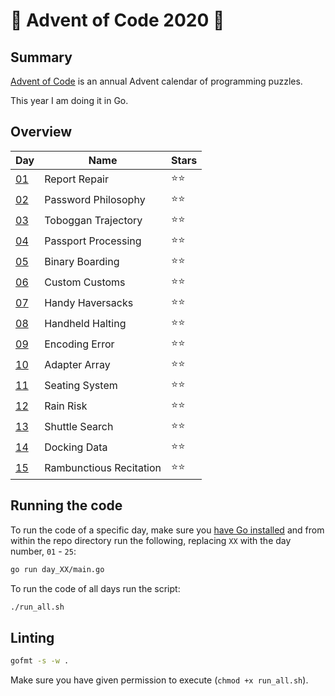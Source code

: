 # 🎄 Advent of Code 2020 🎄

## Summary

[Advent of Code](http://adventofcode.com/) is an annual Advent calendar of programming puzzles.

This year I am doing it in Go.

## Overview

|Day|Name|Stars|
|---|---|---|
|[01](https://adventofcode.com/2020/day/1)|Report Repair|⭐⭐|
|[02](https://adventofcode.com/2020/day/2)|Password Philosophy|⭐⭐|
|[03](https://adventofcode.com/2020/day/3)|Toboggan Trajectory|⭐⭐|
|[04](https://adventofcode.com/2020/day/4)|Passport Processing|⭐⭐|
|[05](https://adventofcode.com/2020/day/5)|Binary Boarding|⭐⭐|
|[06](https://adventofcode.com/2020/day/6)|Custom Customs|⭐⭐|
|[07](https://adventofcode.com/2020/day/7)|Handy Haversacks|⭐⭐|
|[08](https://adventofcode.com/2020/day/8)|Handheld Halting|⭐⭐|
|[09](https://adventofcode.com/2020/day/9)|Encoding Error|⭐⭐|
|[10](https://adventofcode.com/2020/day/10)|Adapter Array|⭐⭐|
|[11](https://adventofcode.com/2020/day/11)|Seating System|⭐⭐|
|[12](https://adventofcode.com/2020/day/12)|Rain Risk|⭐⭐|
|[13](https://adventofcode.com/2020/day/13)|Shuttle Search|⭐⭐|
|[14](https://adventofcode.com/2020/day/14)|Docking Data|⭐⭐|
|[15](https://adventofcode.com/2020/day/15)|Rambunctious Recitation|⭐⭐|

## Running the code

To run the code of a specific day, make sure you [have Go installed](https://golang.org/doc/install) and from within the repo directory run the following, replacing `XX` with the day number, `01` - `25`:

```sh
go run day_XX/main.go
```

To run the code of all days run the script:

```sh
./run_all.sh
```

## Linting

```sh
gofmt -s -w .
```

Make sure you have given permission to execute (`chmod +x run_all.sh`).
